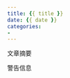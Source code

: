 ```yaml
---
title: {{ title }}
date: {{ date }}
categories: 
- 
---
```


文章摘要

<!--more-->

<div class="tip">
警告信息
</div>
